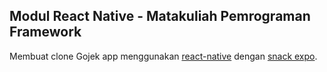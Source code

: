 ## Modul React Native - Matakuliah Pemrograman Framework

Membuat clone Gojek app menggunakan [react-native](https://reactnative.dev/) dengan [snack expo](https://snack.expo.dev).
